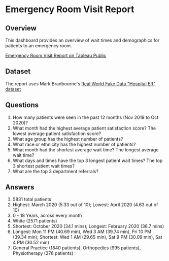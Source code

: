 # Emergency Room Visit Report

## Overview
This dashboard provides an overview of wait times and demographics for patients to an emergency room.

[Emergency Room Visit Report on Tableau Public](https://public.tableau.com/app/profile/justinluzong/viz/EmergencyRoomVisitReport_17443380889530/EmergencyRoomVisitReport)

## Dataset
The report uses Mark Bradbourne's [Real World Fake Data "Hospital ER" dataset](https://data.world/markbradbourne/rwfd-real-world-fake-data/workspace/file?filename=Hospital+ER.csv)

## Questions
1. How many patients were seen in the past 12 months (Nov 2019 to Oct 2020)?
2. What month had the highest average patient satisfaction score? The lowest average patient satisfaction score?
3. What age group has the highest number of patients?
4. What race or ethnicity has the highest number of patients?
5. What month had the shortest average wait time? The longest average wait time?
6. What days and times have the top 3 longest patient wait times? The top 3 shortest patient wait times?
7. What are the top 3 department referrals?

## Answers
1. 5831 total patients
2. Highest: March 2020 (5.33 out of 10); Lowest: April 2020 (4.63 out of 10)
3. 0 - 18 Years, across every month
4. White (2571 patients)
5. Shortest: October 2020 (34.1 mins); Longest: February 2020 (36.7 mins)
6. Longest: Mon 11 PM (40.69 min), Wed 3 AM (39.74 min), Fri 10 PM (39.34 min); Shortest: Wed 1 AM (29.65 min), Sat 9 PM (30.09 min), Sat 4 PM (30.52 min)
7. General Practice (1840 patients), Orthopedics (995 patients), Physiotherapy (276 patients)
